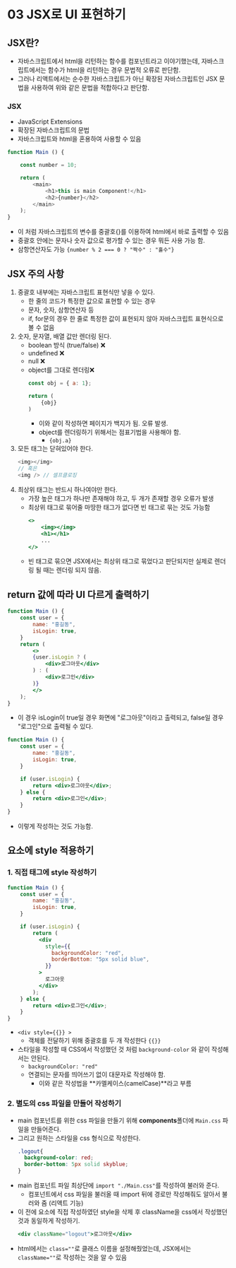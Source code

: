 # 03 JSX로 UI 표현하기
## JSX란?
- 자바스크립트에서 html을 리턴하는 함수를 컴포넌트라고 이야기했는데, 자바스크립트에서는 함수가 html을 리턴하는 경우 문법적 오류로 판단함.
- 그러나 리액트에서는 순수한 자바스크립트가 아닌 확장된 자바스크립트인 JSX 문법을 사용하여 위와 같은 문법을 적합하다고 판단함.
### JSX
- JavaScript Extensions
- 확장된 자바스크립트의 문법
- 자바스크립트와 html을 혼용하여 사용할 수 있음
```js
function Main () {

    const number = 10;

    return (
        <main>
            <h1>this is main Component!</h1>
            <h2>{number}</h2>
        </main>
    );
}
```
- 이 처럼 자바스크립트의 변수를 중괄호{}를 이용하여 html에서 바로 출력할 수 있음 
- 중괄호 안에는 문자나 숫자 값으로 평가할 수 있는 경우 뭐든 사용 가능 함.
- 삼항연산자도 가능 `{number % 2 === 0 ? "짝수" : "홀수"}`
## JSX 주의 사항
1. 중괄호 내부에는 자바스크립트 표현식만 넣을 수 있다.
    - 한 줄의 코드가 특정한 값으로 표현할 수 있는 경우
    - 문자, 숫자, 삼항연산자 등
    - if, for문의 경우 한 줄로 특정한 값이 표현되지 않아 자바스크립트 표현식으로 볼 수 없음
2. 숫자, 문자열, 배열 값만 렌더링 된다.
    - boolean 방식 (true/false) ❌
    - undefined ❌
    - null ❌
    - object를 그대로 렌더링❌
        ```js
        const obj = { a: 1};

        return (
            {obj}
        )
        ```
        - 이와 같이 작성하면 페이지가 백지가 됨. 오류 발생.
        - object를 렌더링하기 위해서는 점표기법을 사용해야 함.
            - `{obj.a}`
3. 모든 태그는 닫혀있어야 한다.
    ```js
    <img></img>
    // 혹은 
    <img /> // 셀프클로징
    ```
4. 최상위 태그는 반드시 하나여야만 한다.
    - 가장 높은 태그가 하나만 존재해야 하고, 두 개가 존재할 경우 오류가 발생
    - 최상위 태그로 묶어줄 마땅한 태그가 없다면 빈 태그로 묶는 것도 가능함
        ```jsx
        <>
            <img></img>
            <h1></h1>
            ...
        </>
        ```
    - 빈 태그로 묶으면 JSX에서는 최상위 태그로 묶었다고 판단되지만 실제로 렌더링 될 때는 렌더링 되지 않음.
## return 값에 따라 UI 다르게 출력하기
```jsx
function Main () {
    const user = {
        name: "홍길동",
        isLogin: true,
    }
    return (
        <>
        {user.isLogin ? (
            <div>로그아웃</div>
        ) : (
            <div>로그인</div>
        )}
        </>
    );
}
```
- 이 경우 isLogin이 true일 경우 화면에 "로그아웃"이라고 출력되고, false일 경우 "로그인"으로 출력될 수 있다.
```jsx
function Main () {
    const user = {
        name: "홍길동",
        isLogin: true,
    }

    if (user.isLogin) {
        return <div>로그아웃</div>;
    } else {
        return <div>로그인</div>;
    }
}
```
- 이렇게 작성하는 것도 가능함.
## 요소에 style 적용하기
### 1. 직접 태그에 style 작성하기
```jsx
function Main () {
    const user = {
        name: "홍길동",
        isLogin: true,
    }

    if (user.isLogin) {
        return (
          <div 
            style={{
              backgroundColor: "red",
              borderBottom: "5px solid blue",
            }}
          >
            로그아웃
          </div>
        );
    } else {
        return <div>로그인</div>;
    }
}
```
- `<div style={{}} >`
    - 객체를 전달하기 위해 중괄호를 두 개 작성한다 `{{}}`
- 스타일을 작성할 때 CSS에서 작성했던 것 처럼 `background-color` 와 같이 작성해서는 안된다.
  - `backgroundColor: "red"`
  - 연결되는 문자를 띄어쓰기 없이 대문자로 작성해야 함.
    - 이와 같은 작성법을 **카멜케이스(camelCase)**라고 부름
### 2. 별도의 css 파일을 만들어 작성하기
- main 컴포넌트를 위한 css 파일을 만들기 위해 **components**폴더에 `Main.css` 파일을 만들어준다.
- 그리고 원하는 스타일을 css 형식으로 작성한다.
  ```css
  .logout{
    background-color: red;
    border-bottom: 5px solid skyblue;
  }
  ```
- main 컴포넌트 파일 최상단에 `import "./Main.css"`를 작성하여 불러와 준다.
  - 컴포넌트에서 css 파일을 불러올 때 import 뒤에 경로만 작성해줘도 알아서 불러와 줌 (리액트 기능)
- 이 전에 요소에 직접 작성하였던 style을 삭제 후 className을 css에서 작성했던 것과 동일하게 작성하기.
  ```jsx
  <div className="logout">로그아웃</div>
  ```
- html에서는 `class=""`로 클래스 이름을 설정해줬었는데, JSX에서는 `className=""`로 작성하는 것을 알 수 있음
